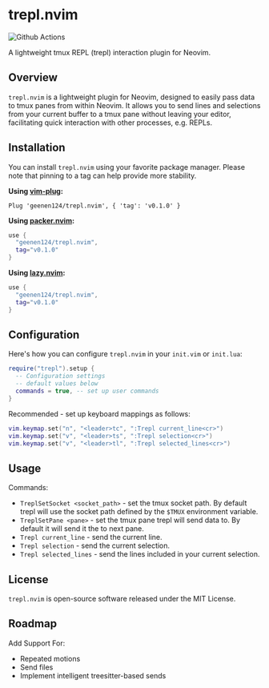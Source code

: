 # trepl.nvim
![Github Actions](https://github.com/geenen124/trepl.nvim/actions/workflows/ci.yml/badge.svg?branch=main)

A lightweight tmux REPL (trepl) interaction plugin for Neovim.

## Overview
`trepl.nvim` is a lightweight plugin for Neovim, designed to easily pass data to tmux panes from within Neovim. 
It allows you to send lines and selections from your current buffer to a tmux pane without leaving your editor,
facilitating quick interaction with other processes, e.g. REPLs.

## Installation

You can install `trepl.nvim` using your favorite package manager.
Please note that pinning to a tag can help provide more stability.

**Using [vim-plug](https://github.com/junegunn/vim-plug):**

```vim
Plug 'geenen124/trepl.nvim', { 'tag': 'v0.1.0' }
```

**Using [packer.nvim](https://github.com/wbthomason/packer.nvim):**

```lua
use {
  "geenen124/trepl.nvim",
  tag="v0.1.0"
}
```

**Using [lazy.nvim](https://github.com/folke/lazy.nvim):**

```lua
use {
  "geenen124/trepl.nvim",
  tag="v0.1.0"
}
```

## Configuration

Here's how you can configure `trepl.nvim` in your `init.vim` or `init.lua`:
```lua
require("trepl").setup {
  -- Configuration settings
  -- default values below
  commands = true, -- set up user commands
}
```

Recommended - set up keyboard mappings as follows:
```lua
vim.keymap.set("n", "<leader>tc", ":Trepl current_line<cr>")
vim.keymap.set("v", "<leader>ts", ":Trepl selection<cr>")
vim.keymap.set("v", "<leader>tl", ":Trepl selected_lines<cr>")
```

## Usage

Commands:

* `TreplSetSocket <socket_path>` - set the tmux socket path. By default trepl will use the socket path defined by the `$TMUX` environment variable.
* `TreplSetPane <pane>` - set the tmux pane trepl will send data to. By default it will send it the to next pane.
* `Trepl current_line` - send the current line.
* `Trepl selection` - send the current selection.
* `Trepl selected_lines` - send the lines included in your current selection.

## License
`trepl.nvim` is open-source software released under the MIT License.

## Roadmap

Add Support For:
* Repeated motions
* Send files
* Implement intelligent treesitter-based sends
